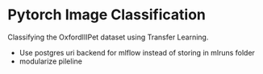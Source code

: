 # Pytorch Image Classification

Classifying the OxfordIIIPet dataset using Transfer Learning.




- Use postgres uri backend for mlflow instead of storing in mlruns folder
- modularize pileline

